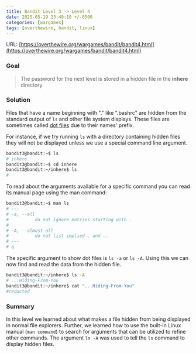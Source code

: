 ```yaml
---
title: Bandit Level 3 -> Level 4
date: 2025-05-19 23:40:10 +/-0500
categories: [wargames]
tags: [overthewire, bandit, linux]
---
```


URL: [https://overthewire.org/wargames/bandit/bandit4.html](https://overthewire.org/wargames/bandit/bandit4.html)

### Goal
> The password for the next level is stored in a hidden file in the **inhere** directory.

### Solution
Files that have a name beginning with "." like ".bashrc" are hidden from the standard output of `ls` and other file system displays. These files are sometimes called [dot files](https://en.wikipedia.org/wiki/Hidden_file_and_hidden_directory) due to their names' prefix.

For instance, if we try running `ls` with a directory containing hidden files they will not be displayed unless we use a special command line argument.
```bash
bandit3@bandit:~$ ls
# inhere
bandit3@bandit:~$ cd inhere
bandit3@bandit:~/inhere$ ls
# 
```

To read about the arguments available for a specific command you can read its manual page using the man command:
```bash
bandit3@bandit:~$ man ls
# ---
# -a, --all
#          do not ignore entries starting with .
#
# -A, --almost-all
#          do not list implied . and ..
# ---
# q
```

The specific argument to show dot files is `ls -a` or `ls -A`.  Using this we can now find and read the data from the hidden file.
```bash
bandit3@bandit:~/inhere$ ls -A
# ...Hiding-From-You
bandit3@bandit:~/inhere$ cat "...Hiding-From-You" 
#redacted
```

### Summary
In this level we learned about what makes a file hidden from being displayed in normal file explorers. Further, we learned how to use the built-in Linux manual (`man command`) to search for arguments that can be utilized to refine other commands. The argument `ls -A` was used to tell the `ls` command to display hidden files. 

